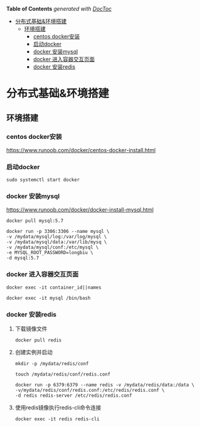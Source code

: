 <!-- START doctoc generated TOC please keep comment here to allow auto update -->
<!-- DON'T EDIT THIS SECTION, INSTEAD RE-RUN doctoc TO UPDATE -->
**Table of Contents**  *generated with [DocToc](https://github.com/thlorenz/doctoc)*

- [分布式基础&环境搭建](#%E5%88%86%E5%B8%83%E5%BC%8F%E5%9F%BA%E7%A1%80%E7%8E%AF%E5%A2%83%E6%90%AD%E5%BB%BA)
  - [环境搭建](#%E7%8E%AF%E5%A2%83%E6%90%AD%E5%BB%BA)
    - [centos docker安装](#centos-docker%E5%AE%89%E8%A3%85)
    - [启动docker](#%E5%90%AF%E5%8A%A8docker)
    - [docker 安装mysql](#docker-%E5%AE%89%E8%A3%85mysql)
    - [docker 进入容器交互页面](#docker-%E8%BF%9B%E5%85%A5%E5%AE%B9%E5%99%A8%E4%BA%A4%E4%BA%92%E9%A1%B5%E9%9D%A2)
    - [docker 安装redis](#docker-%E5%AE%89%E8%A3%85redis)

<!-- END doctoc generated TOC please keep comment here to allow auto update -->

# 分布式基础&环境搭建

## 环境搭建

### centos docker安装

https://www.runoob.com/docker/centos-docker-install.html

### 启动docker

```
sudo systemctl start docker
```

### docker 安装mysql

https://www.runoob.com/docker/docker-install-mysql.html

```shell
docker pull mysql:5.7

docker run -p 3306:3306 --name mysql \
-v /mydata/mysql/log:/var/log/mysql \
-v /mydata/mysql/data:/var/lib/mysq \
-v /mydata/mysql/conf:/etc/mysql \
-e MYSQL_ROOT_PASSWORD=longbiu \
-d mysql:5.7
```

### docker 进入容器交互页面

```shell
docker exec -it container_id||names

docker exec -it mysql /bin/bash
```

### docker 安装redis

1. 下载镜像文件

   ```shell
   docker pull redis
   ```

2. 创建实例并启动

   ```
   mkdir -p /mydata/redis/conf
   
   touch /mydata/redis/conf/redis.conf
   
   docker run -p 6379:6379 --name redis -v /mydata/redis/data:/data \
   -v/mydata/redis/conf/redis.conf:/etc/redis/redis.conf \
   -d redis redis-server /etc/redis/redis.conf
   ```

3. 使用redis镜像执行redis-cli命令连接

   ```shell
   docker exec -it redis redis-cli
   ```

   

